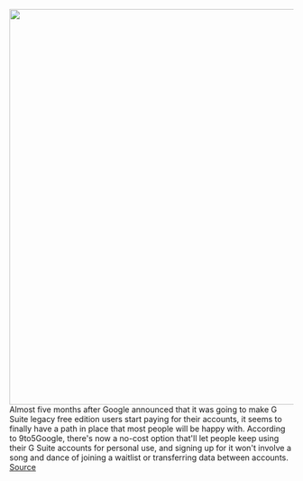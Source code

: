 <img src='https://cdn.vox-cdn.com/thumbor/7gLRQC85dCGNgolLGgZv_Q3_ZwM=/0x0:2040x1360/1200x800/filters:focal(857x517:1183x843)/cdn.vox-cdn.com/uploads/chorus_image/image/70881314/acastro_201005_1777_googleAntiTrust_0002.0.0.jpg' width='700px' /><br/>
Almost five months after Google announced that it was going to make G Suite legacy free edition users start paying for their accounts, it seems to finally have a path in place that most people will be happy with. According to 9to5Google, there's now a no-cost option that'll let people keep using their G Suite accounts for personal use, and signing up for it won't involve a song and dance of joining a waitlist or transferring data between accounts.
<a href='https://www.theverge.com/2022/5/17/23107246/google-g-suite-free-no-cost-option-custom-domain'> Source <a/>